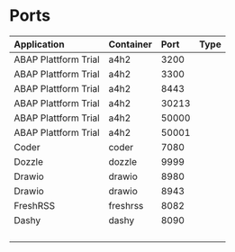 # Ports

| Application          | Container | Port  | Type |
| :------------------- | :-------- | :---- | :--- |
| ABAP Plattform Trial | a4h2      | 3200  |      |
| ABAP Plattform Trial | a4h2      | 3300  |      |
| ABAP Plattform Trial | a4h2      | 8443  |      |
| ABAP Plattform Trial | a4h2      | 30213 |      |
| ABAP Plattform Trial | a4h2      | 50000 |      |
| ABAP Plattform Trial | a4h2      | 50001 |      |
| Coder                | coder     | 7080  |      |
| Dozzle               | dozzle    | 9999  |      |
| Drawio               | drawio    | 8980  |      |
| Drawio               | drawio    | 8943  |      |
| FreshRSS             | freshrss  | 8082  |      |
| Dashy                | dashy     | 8090  |      |
|                      |           |       |      |
|                      |           |       |      |
|                      |           |       |      |
|                      |           |       |      |
